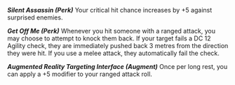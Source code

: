 
***Silent Assassin (Perk)***
Your critical hit chance increases by +5 against surprised enemies.


***Get Off Me (Perk)***
Whenever you hit someone with a ranged attack, you may choose to attempt to knock them back. If your target fails a DC 12 Agility check, they are immediately pushed back 3 metres from the direction they were hit. If you use a melee attack, they automatically fail the check.


***Augmented Reality Targeting Interface (Augment)***
Once per long rest, you can apply a +5 modifier to your ranged attack roll.


